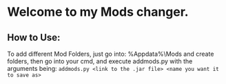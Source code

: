 # Welcome to my Mods changer.

## How to Use:
To add different Mod Folders, just go into: %Appdata%\Mods and create folders, then go into your cmd, and execute addmods.py with the arguments being: `addmods.py <link to the .jar file> <name you want it to save as>`